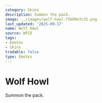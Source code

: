 ```yaml
---
category: Skins
description: Summon the pack.
image: ../images/wolf-howl-f5b09e7c31.png
last_updated: '2025-09-17'
name: Wolf Howl
source: WFCD
tags:
- Emotes
- Skins
tradable: false
type: Emotes
---
```


# Wolf Howl

Summon the pack.

